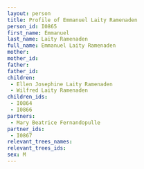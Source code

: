 ```yaml
---
layout: person
title: Profile of Emmanuel Laity Ramenaden
person_id: I0865
first_name: Emmanuel
last_name: Laity Ramenaden
full_name: Emmanuel Laity Ramenaden
mother: 
mother_id: 
father: 
father_id: 
children:
 - Ellen Josephine Laity Ramenaden
 - Wilfred Laity Ramenaden
children_ids:
 - I0864
 - I0866
partners:
 - Mary Beatrice Fernandopulle
partner_ids:
 - I0867
relevant_trees_names:
relevant_trees_ids:
sex: M
---
```


